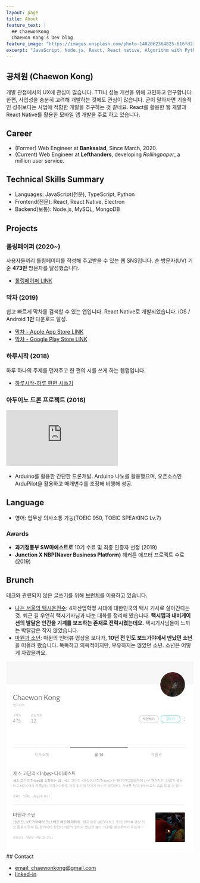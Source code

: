 ```yaml
---
layout: page
title: About
feature_text: |
  ## ChaewonKong
  Chaewon Kong's Dev blog
feature_image: "https://images.unsplash.com/photo-1482062364825-616fd23b8fc1?ixlib=rb-1.2.1&ixid=eyJhcHBfaWQiOjEyMDd9&auto=format&fit=crop&w=1350&q=80"
excerpt: "JavaScript, Node.js, React, React native, Algorithm with Python"
---
```


## 공채원 (Chaewon Kong)

개발 관점에서의 UX에 관심이 많습니다. TTI나 성능 개선을 위해 고민하고 연구합니다. 한편, 사업성을 충분히 고려해 개발하는 것에도 관심이 많습니다. 굳이 말하자면 기술적인 성취보다는 사업에 적합한 개발을 추구하는 것 같네요.
React를 활용한 웹 개발과 React Native를 활용한 모바일 앱 개발을 주로 하고 있습니다.

## Career

- (Former) Web Engineer at **Banksalad**, Since March, 2020.
- (Current) Web Engineer at **Lefthanders**, developing _Rollingpaper_, a million user service.

## Technical Skills Summary

- Languages: JavaScript(전문), TypeScript, Python
- Frontend(전문): React, React Native, Electron
- Backend(보통): Node.js, MySQL, MongoDB

## Projects

### 롤링페이퍼 (2020~)

사용자들끼리 롤링페이퍼를 작성해 주고받을 수 있는 웹 SNS입니다.
순 방문자(UV) 기준 **473만** 방문자를 달성했습니다.

- [롤링페이퍼 LINK](https://rollingpaper.site)

### 막차 (2019)

쉽고 빠르게 막차를 검색할 수 있는 앱입니다. React Native로 개발되었습니다.
iOS / Android **1만** 다운로드 달성.

- [막차 - Apple App Store LINK](https://apps.apple.com/kr/app/막차/id1480522844)
- [막차 - Google Play Store LINK](https://play.google.com/store/apps/details?id=com.native_makkcha)

### 하루시작 (2018)

하루 하나의 주제를 던져주고 한 편의 시를 쓰게 하는 웹앱입니다.

- [하루시작-하루 한편 시쓰기](https://harusijak.com)

### 아두이노 드론 프로젝트 (2016)

<iframe class='iframe_youtube' src="https://www.youtube.com/embed/-yl7HBhhvFA" title="YouTube video player" frameborder="0" allow="accelerometer; autoplay; clipboard-write; encrypted-media; gyroscope; picture-in-picture" allowfullscreen></iframe>

- Arduino를 활용한 간단한 드론개발. Arduino 나노를 활용했으며, 오픈소스인 ArduPilot을 활용하고 매개변수를 조정해 비행해 성공.

## Language

- 영어: 업무상 의사소통 가능(TOEIC 950, TOEIC SPEAKING Lv.7)

### Awards

- **과기정통부 SW마에스트로** 10기 수료 및 최종 인증자 선정 (2019)
- **Junction X NBP(Naver Business Platform)** 해커톤 애프터 프로젝트 수료 (2019)

## Brunch

테크와 관련되지 않은 글쓰기를 위해 [브런치](https://brunch.co.kr/@chaewonkong)를 이용하고 있습니다.

- [나는 서울의 택시운전수](https://brunch.co.kr/@chaewonkong/16): 4차산업혁명 시대에 대한민국의 택시 기사로 살아간다는 것. 퇴근 길 우연히 택시기사님과 나눈 대화를 정리해 봤습니다. **택시앱과 내비게이션의 발달은 인간을 기계를 보조하는 존재로 전락시켰는데요.** 택시기사님들이 느끼는 박탈감은 작지 않았습니다.
- [마윈과 소년](https://brunch.co.kr/@chaewonkong/20): 마윈의 인터뷰 영상을 보다가, **10년 전 인도 보드가야에서 만났던 소년**을 떠올려 봤습니다. 똑똑하고 의욕적이지만, 부유하지는 않았던 소년. 소년은 어떻게 자랐을까요.

<a href='https://brunch.co.kr/@chaewonkong#articles'>
<img width='672' max-width='100%' src='public/brunch.png' />
</a>
## Contact

- [email: chaewonkong@gmail.com](mailto://chaewonkong@gmail.com)
- [linked-in](https://www.linkedin.com/in/chaewon-kong-958986119/)
